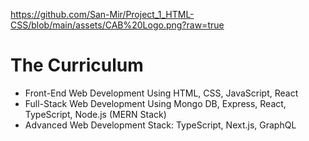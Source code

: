 https://github.com/San-Mir/Project_1_HTML-CSS/blob/main/assets/CAB%20Logo.png?raw=true

# The Curriculum

- Front-End Web Development Using HTML, CSS, JavaScript, React 
- Full-Stack Web Development Using Mongo DB, Express, React, TypeScript, Node.js (MERN Stack) 
- Advanced Web Development Stack: TypeScript, Next.js, GraphQL  

